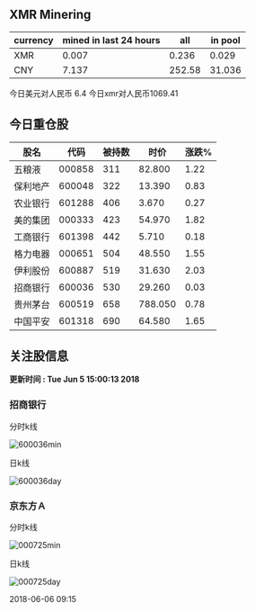 ## XMR Minering

|currency|mined in last 24 hours|all|in pool|
|---|---|---|---|
|XMR|0.007|0.236|0.029|
|CNY|7.137|252.58|31.036|

今日美元对人民币 6.4	今日xmr对人民币1069.41


## 今日重仓股 

|股名|代码|被持数|时价|涨跌%|
|---|---|---|---|---|
|五粮液|000858|311|82.800|1.22|
|保利地产|600048|322|13.390|0.83|
|农业银行|601288|406|3.670|0.27|
|美的集团|000333|423|54.970|1.82|
|工商银行|601398|442|5.710|0.18|
|格力电器|000651|504|48.550|1.55|
|伊利股份|600887|519|31.630|2.03|
|招商银行|600036|530|29.260|0.03|
|贵州茅台|600519|658|788.050|0.78|
|中国平安|601318|690|64.580|1.65|

## 关注股信息
**更新时间 : Tue Jun  5 15:00:13 2018**
### 招商银行 
分时k线

![600036min](http://image.sinajs.cn/newchart/min/n/sh600036.gif)

日k线

![600036day](http://image.sinajs.cn/newchart/daily/n/sh600036.gif)

### 京东方Ａ 
分时k线

![000725min](http://image.sinajs.cn/newchart/min/n/sz000725.gif)

日k线

![000725day](http://image.sinajs.cn/newchart/daily/n/sz000725.gif)

2018-06-06 09:15